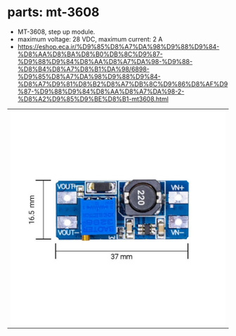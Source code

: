 # parts: mt-3608

- MT-3608, step up module.
- maximum voltage: 28 VDC, maximum current: 2 A
- https://eshop.eca.ir/%D9%85%D8%A7%DA%98%D9%88%D9%84-%D8%AA%D8%BA%D8%B0%DB%8C%D9%87-%D9%88%D9%84%D8%AA%D8%A7%DA%98-%D9%88-%D8%B4%D8%A7%D8%B1%DA%98/6898-%D9%85%D8%A7%DA%98%D9%88%D9%84-%D8%A7%D9%81%D8%B2%D8%A7%DB%8C%D9%86%D8%AF%D9%87-%D9%88%D9%84%D8%AA%D8%A7%DA%98-2-%D8%A2%D9%85%D9%BE%D8%B1-mt3608.html

|   |
| --- |
| ![image](https://github.com/kamangir/assets2/raw/main/bluer-sbc/parts/mt-3608.jpg?raw=true) |
